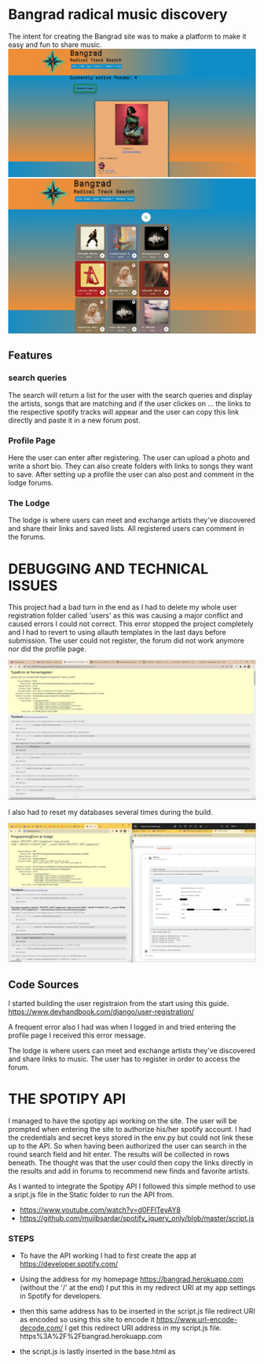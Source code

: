 # Bangrad radical music discovery
The intent for creating the Bangrad site was to make a platform to make it easy and fun to share music.
![Bangrad Home page](https://github.com/ThomasSpare/Bangrad/blob/bangrad2/images/home_page_cover.jpg)
![Bangrad Home page](https://github.com/ThomasSpare/Bangrad/blob/bangrad2/images/home_page_cover2.jpg)
## Features

### search queries

The search will return a list for the user with the search queries and display the artists, songs that are
matching and if the user clickes on ... the links to the respective spotify tracks will appear and the user can copy
this link directly and paste it in a new forum post.

### Profile Page
Here the user can enter after registering. The user can upload a photo and write a short bio. They can
also create folders with links to songs they want to save. After setting up a profile the user can also
post and comment in the lodge forums. 

### The Lodge

The lodge is where users can meet and exchange artists they've discovered and share their links and saved lists.
All registered users can comment in the forums. 

# DEBUGGING AND TECHNICAL ISSUES

This project had a bad turn in the end as I had to delete my whole user registration folder called 'users'
as this was causing a major conflict and caused errors I could not correct. This error stopped the project
completely and I had to revert to using allauth templates in the last days before submission.
The user could not register, the forum did not work anymore nor did the profile page. 

![Error 1](https://github.com/ThomasSpare/Bangrad/blob/bangrad2/images/save%20%20force%20argument%20probably%20todo%20with%20the%20username%20issue%20in%20users-%20views.jpg)

I also had to reset my databases several times during the build.

![Database reset](https://github.com/ThomasSpare/Bangrad/blob/bangrad2/images/last%20error.jpg)


## Code Sources
I started building the user registraion from the start using this guide.
https://www.devhandbook.com/django/user-registration/






A frequent error also I had was when I logged in and tried entering the profile page I received
this error message.

The lodge is where users can meet and exchange artists they've discovered and share links to music.
The user has to register in order to access the forum. 


# THE SPOTIPY API

I managed to have the spotipy api working on the site. The user will be prompted when entering the site to authorize
his/her spotify account. I had the credentials and secret keys stored in the env.py but could not link these up to the API.
So when having been authorized the user can search in the round search field and hit enter. The results will be collected in
rows beneath. The thought was that the user could then copy the links directly in the results and add in forums to recommend 
new finds and favorite artists.

As I wanted to integrate the Spotipy API I followed this simple method to use a sript.js file in the Static folder
to run the API from. 
- https://www.youtube.com/watch?v=d0FFlTeyAY8
- https://github.com/mujibsardar/spotify_jquery_only/blob/master/script.js

### STEPS
- To have the API working I had to first create the app at https://developer.spotify.com/
- Using the address for my homepage https://bangrad.herokuapp.com (without the '/' at the end)
I put this in my redirect URI at my app settings in Spotify for developers.
- then this same address has to be inserted in the script.js file redirect URI as encoded
so using this site to encode it
https://www.url-encode-decode.com/
I get this redirect URI address in my script.js file.
https%3A%2F%2Fbangrad.herokuapp.com

- the script.js is lastly inserted in the base.html as <script>

- The Spotipy API is now linked up 

# DEPLOYMENT

# Debugging
1. Ckeditor not working after deployment to Heroku
The ability to style the posts in the form is not possible after deployment to Heroku.
Source of this error: Unkown 

## Deployment

###  Creating Database using ElephantSQL

1. To generate a managed PostgreSQL database, please proceed to [ElephantSQL](https://customer.elephantsql.com/) and either sign up or sign in to your account. Once you've logged in, click on the 'Create New Instance' button.

2. Name your database and select the 'Tiny Turtle' payment plan. Then, click on 'Select Region'

3. Select your preferred region and create the database instance.
- After creating the instance, navigate to the instances page and click on the name of the database you selected earlier. Then, in the details section on the following page, copy the PostgreSQL URL.


### Deploying the website in Heroko
- Before deploying in Heroku following files were created:
  1. env.py : stores confidential data eg. API keys, passwords etc.

  2. Procfile : Very important for deployment and must be added with capital P
  
  3. Requirements.txt: This must be updated for deployment in Heroku. It stores data of libraries used for project


- The website was deployed to Heroko using following steps:

#### Login or create an account at Heroku

- Make an account in Heroko and login

#### Creating an app

- Create new app in the top right of the screen and add an app name.
- Select region
- Then click "create app".

#### Open settings Tab

##### Click on config var

- Store CLOUDINARY_URL file from in key and add the values
- Store DATABASE_URL file from in key and add the values
- Store SECRET_KEY file from in key and add the values
- Store PORT in key and value

NOTE: For initial deployment DISABLE_COLLECTSTATIC was also added

##### Add Buildpacks

- Add python buildpack first
- Add Nodejs buildpack after that

#### Open Deploy Tab

##### Choose deployment method

- Connect GITHUB
- Login if prompted

##### Connect to Github

- Choose repositories you want to connect
- Click "Connect"


##### Automatic and Manual deploy

- Choose a method to deploy
- After Deploy is clicked it will install various file


##### Initial Deployment

- Project was deployed in Heroku without content: Initial Deployment


##### Final Deployment

- A view button will display
- Once clicked the website will open

### Forking the GitHub Repository

1. Go to the GitHub repository
2. Click on Fork button in top right corner
3. You will then have a copy of the repository in your own GitHub account.
4. [GitHub Repository](https://github.com/ThomasSpare/Bangrad)

### Cloning the repository in GitHub

1. Visit the GitHub page of the website's repository
2. Click the “Clone” button on top of the page
3. Click on “HTTPS”
4. Click on the copy button next to the link to copy it
5. Open your IDE
6. Type `git clone <copied URL>` into the terminal

# Technologies and Languages used

- ### Code Anywhere IDE
- ### Django
- ### JQuery
- ### SPOTPY API (python library)
- ### Bootstrap


# Testing
1. see separate TESTING.md 

# USER STORIES

- As a user I want to search for music and share my finds with others
- As a user I can Search for music
- As a user I can post links from searches in the forums
- As a user I can posts comments on threads in the forum
- As a user I can create a profile and edit it (does not work)
- As an admin I can create, edit and delete user from the admin panel
- As an admin I can delete comments in the forum
- As an admin I can delete threads in the forum
- As an admin i can see information about the users in the admin panel


# FUTURE IMPROVEMENTS

In the user profile page the user could be able to create more advanced setups. For
instance be able to create folders, name these and fill these with links to music they want to store.
They could then grant access to these fodlers or share them with other user in the forum.

Desgin of forum and overall site could be better. As I didnt have the time to properly go through the layout of the forum.

Add advanced search query functionality to the spotipy endpoint. The endpoint in script.js
can be changed to search for more specific information for music such as tempo, musical keys, danceabilty, popularity, language, 
locations and much more.

The spotify credentials should be linked up so that the user dont need to grant the site permission every time.


# Special thanks

To tutor support for helping out daily to try and solve the issues. I wouldnt have come as far as I did without it.







